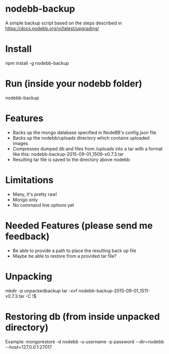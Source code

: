 # nodebb-backup
A simple backup script based on the steps described in https://docs.nodebb.org/vi/latest/upgrading/

# Install

npm install -g nodebb-backup

# Run (inside your nodebb folder)

nodebb-backup

# Features

- Backs up the mongo database specified in NodeBB's config.json file
- Backs up the nodebb/uploads directory which contains uploaded images
- Compresses dumped db and files from /uploads into a tar with a format like this: nodebb-backup-2015-09-01_1509-v0.7.3.tar
- Resulting tar file is saved to the directory above nodebb 

# Limitations

- Many, it's pretty raw!
- Mongo only
- No command line options yet

# Needed Features (please send me feedback)

- Be able to provide a path to place the resulting back up file
- Maybe be able to restore from a provided tar file?

# Unpacking 

mkdir -p unpackedbackup
tar -xvf nodebb-backup-2015-09-01_1511-v0.7.3.tar -C !$

# Restoring db (from inside unpacked directory)

Example:
mongorestore -d nodebb -u username -p password --dir=nodebb --host=127.0.0.1:27017